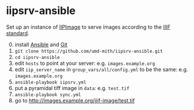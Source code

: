 # iipsrv-ansible

Set up an instance of [IIPImage](http://iipimage.sourceforge.net/) to serve
images according to the [IIIF standard](http://iiif.io/).

0. install [Ansible] and [Git]
1. `git clone https://github.com/umd-mith/iipsrv-ansible.git`
2. `cd iipsrv-ansible`
2. edit `hosts` to point at your server: e.g. `images.example.org`
3. edit `iip_server_name` in `group_vars/all/config.yml` to be the same: e.g. `images.example.org`
3. `ansible-playbook iipsrv.yml`
4. put a pyramidal tiff image in `data`: e.g. `test.tif`
5. `ansible-playbook sync.yml`
6. go to http://images.example.org/iiif-image/test.tif

[Ansible]: https://www.ansible.com/
[Git]: https://github.com/trevormunoz/automation/tree/master/iiif-server
